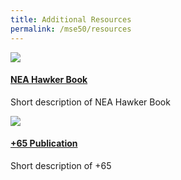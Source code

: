 ```yaml
---
title: Additional Resources
permalink: /mse50/resources
---
```


<img src="#">
<h4><a href="#" target="_blank">NEA Hawker Book</a></h4>
<p>Short description of NEA Hawker Book</p>

<img src="#">
<h4><a href="#" target="_blank">+65 Publication</a></h4>
<p>Short description of +65</p>
